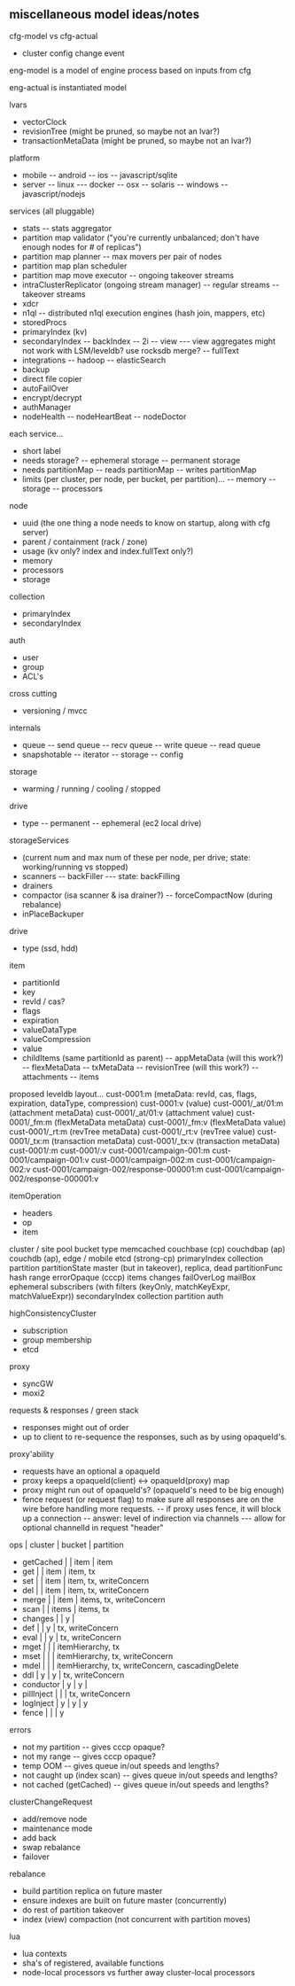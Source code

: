 miscellaneous model ideas/notes
-------------------------------

cfg-model vs cfg-actual
- cluster config change event

eng-model is a model of engine process
  based on inputs from cfg

eng-actual is instantiated model

lvars
- vectorClock
- revisionTree (might be pruned, so maybe not an lvar?)
- transactionMetaData (might be pruned, so maybe not an lvar?)

platform
- mobile
-- android
-- ios
-- javascript/sqlite
- server
-- linux
--- docker
-- osx
-- solaris
-- windows
-- javascript/nodejs

services (all pluggable)
- stats
-- stats aggregator
- partition map validator
  ("you're currently unbalanced; don't have enough nodes for # of replicas")
- partition map planner
-- max movers per pair of nodes
- partition map plan scheduler
- partition map move executor
-- ongoing takeover streams
- intraClusterReplicator (ongoing stream manager)
-- regular streams
-- takeover streams
- xdcr
- n1ql
-- distributed n1ql execution engines (hash join, mappers, etc)
- storedProcs
- primaryIndex (kv)
- secondaryIndex
-- backIndex
-- 2i
-- view
--- view aggregates might not work with LSM/leveldb?  use rocksdb merge?
-- fullText
- integrations
-- hadoop
-- elasticSearch
- backup
- direct file copier
- autoFailOver
- encrypt/decrypt
- authManager
- nodeHealth
-- nodeHeartBeat
-- nodeDoctor

each service...
- short label
- needs storage?
-- ephemeral storage
-- permanent storage
- needs partitionMap
-- reads partitionMap
-- writes partitionMap
- limits  (per cluster, per node,  per bucket, per partition)...
-- memory
-- storage
-- processors

node
- uuid (the one thing a node needs to know on startup, along with cfg server)
- parent / containment (rack / zone)
- usage (kv only? index and index.fullText only?)
- memory
- processors
- storage

collection
- primaryIndex
- secondaryIndex

auth
- user
- group
- ACL's

cross cutting
- versioning / mvcc

internals
- queue
-- send queue
-- recv queue
-- write queue
-- read queue
- snapshotable
-- iterator
-- storage
-- config

storage
- warming / running / cooling / stopped

drive
- type
-- permanent
-- ephemeral (ec2 local drive)

storageServices
- (current num and max num of these per node, per drive; state: working/running vs stopped)
- scanners
-- backFiller
--- state: backFilling
- drainers
- compactor (isa scanner & isa drainer?)
-- forceCompactNow (during rebalance)
- inPlaceBackuper

drive
- type (ssd, hdd)

item
- partitionId
- key
- revId / cas?
- flags
- expiration
- valueDataType
- valueCompression
- value
- childItems (same partitionId as parent)
-- appMetaData (will this work?)
-- flexMetaData
-- txMetaData
-- revisionTree (will this work?)
-- attachments
-- items

proposed leveldb layout...
  cust-0001:m            (metaData: revId, cas, flags, expiration, dataType, compression)
  cust-0001:v            (value)
  cust-0001/_at/01:m     (attachment metaData)
  cust-0001/_at/01:v     (attachment value)
  cust-0001/_fm:m        (flexMetaData metaData)
  cust-0001/_fm:v        (flexMetaData value)
  cust-0001/_rt:m        (revTree metaData)
  cust-0001/_rt:v        (revTree value)
  cust-0001/_tx:m        (transaction metaData)
  cust-0001/_tx:v        (transaction metaData)
  cust-0001/<subKey>:m
  cust-0001/<subKey>:v
  cust-0001/campaign-001:m
  cust-0001/campaign-001:v
  cust-0001/campaign-002:m
  cust-0001/campaign-002:v
  cust-0001/campaign-002/response-000001:m
  cust-0001/campaign-002/response-000001:v

itemOperation
- headers
- op
- item

cluster / site
  pool
    bucket
     type
       memcached
       couchbase (cp)
       couchdbap (ap)
       couchdb (ap), edge / mobile
       etcd (strong-cp)
     primaryIndex collection
       partition
         partitionState
           master (but in takeover), replica, dead
         partitionFunc
           hash
           range
         errorOpaque (cccp)
         items
         changes
         failOverLog
         mailBox
         ephemeral
           subscribers (with filters (keyOnly, matchKeyExpr, matchValueExpr))
     secondaryIndex collection
       partition
  auth

highConsistencyCluster
- subscription
- group membership
- etcd

proxy
- syncGW
- moxi2

requests & responses / green stack
- responses might out of order
- up to client to re-sequence the responses, such as by using opaqueId's.

proxy'ability
- requests have an optional a opaqueId
- proxy keeps a opaqueId(client) <-> opaqueId(proxy) map
- proxy might run out of opaqueId's? (opaqueId's need to be big enough)
- fence request (or request flag) to make sure all responses are
  on the wire before handling more requests.
-- if proxy uses fence, it will block up a connection
-- answer: level of indirection via channels
--- allow for optional channelId in request "header"

ops          | cluster | bucket | partition
- getCached  |         | item   | item
- get        |         | item   | item, tx
- set        |         | item   | item, tx, writeConcern
- del        |         | item   | item, tx, writeConcern
- merge      |         | item   | items, tx, writeConcern
- scan       |         | items  | items, tx
- changes    |         | y      |
- def        |         | y      | tx, writeConcern
- eval       |         | y      | tx, writeConcern
- mget       |         |        | itemHierarchy, tx
- mset       |         |        | itemHierarchy, tx, writeConcern
- mdel       |         |        | itemHierarchy, tx, writeConcern, cascadingDelete
- ddl        | y       | y      | tx, writeConcern
- conductor  | y       | y      |
- pillInject |         |        | tx, writeConcern
- logInject  | y       | y      | y
- fence      |         |        | y


errors
- not my partition
-- gives cccp opaque?
- not my range
-- gives cccp opaque?
- temp OOM
-- gives queue in/out speeds and lengths?
- not caught up (index scan)
-- gives queue in/out speeds and lengths?
- not cached (getCached)
-- gives queue in/out speeds and lengths?

clusterChangeRequest
- add/remove node
- maintenance mode
- add back
- swap rebalance
- failover

rebalance
- build partition replica on future master
- ensure indexes are built on future master (concurrently)
- do rest of partition takeover
- index (view) compaction (not concurrent with partition moves)

lua
- lua contexts
- sha's of registered, available functions
- node-local processors vs further away cluster-local processors

